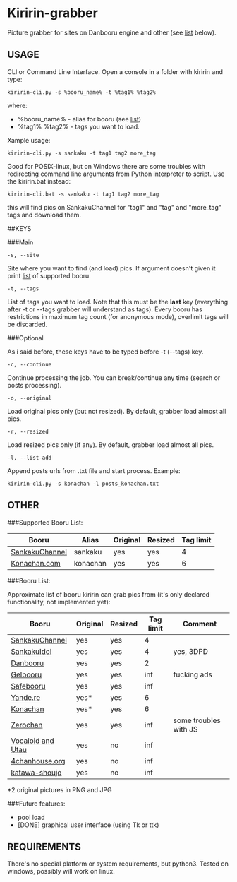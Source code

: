 # Kiririn-grabber

Picture grabber for sites on Danbooru engine and other (see [list](#booru_supported) below).

## USAGE

CLI or Command Line Interface. Open a console in a folder with kiririn and 
type:

    kiririn-cli.py -s %booru_name% -t %tag1% %tag2%

where: 
* %booru_name% - alias for booru (see [list](#booru_supported))
* %tag1% %tag2% - tags you want to load.

Xample usage:

    kiririn-cli.py -s sankaku -t tag1 tag2 more_tag

Good for POSIX-linux, but on Windows there are some troubles with redirecting
command line arguments from Python interpreter to script. Use the kiririn.bat
instead:

    kiririn-cli.bat -s sankaku -t tag1 tag2 more_tag

this will find pics on SankakuChannel for "tag1" and "tag" and "more_tag" tags
and download them.

##KEYS

###Main

    -s, --site
Site where you want to find (and load) pics. If argument doesn't given it
print [list](#booru_supported) of supported booru.

    -t, --tags
List of tags you want to load. Note that this must be the **last** key 
(everything after -t or --tags grabber will understand as tags). Every booru
has restrictions in maximum tag count (for anonymous mode), overlimit tags 
will be discarded.

###Optional

As i said before, these keys have to be typed before -t (--tags) key.

    -c, --continue
Continue processing the job. You can break/continue any time (search or posts
processing).

    -o, --original
Load original pics only (but not resized). By default, grabber load almost
all pics.

    -r, --resized
Load resized pics only (if any). By default, grabber load almost all pics.

    -l, --list-add
Append posts urls from .txt file and start process.
Example:

    kiririn-cli.py -s konachan -l posts_konachan.txt

## OTHER

###Supported Booru List: <a id="booru_supported"></a>

Booru                                             |Alias   |Original|Resized|Tag limit 
--------------------------------------------------|--------|--------|-------|----------
[SankakuChannel](https://chan.sankakucomplex.com) |sankaku |yes     |yes    |4  
[Konachan.com](https://konachan.com)              |konachan|yes     |yes    |6

###Booru List:

Approximate list of booru kiririn can grab pics from
(it's only declared functionality, not implemented yet):

Booru                                             |Original|Resized|Tag limit|Comment 
--------------------------------------------------|--------|-------|---------|--------
[SankakuChannel](https://chan.sankakucomplex.com) |yes     |yes    |4        |
[SankakuIdol](https://idol.sankakucomplex.com)    |yes     |yes    |4        |yes, 3DPD
[Danbooru](https://danbooru.donmai.us/)           |yes     |yes    |2        |
[Gelbooru](http://gelbooru.com/)                  |yes     |yes    |inf      |fucking ads
[Safebooru](http://safebooru.org/)                |yes     |yes    |inf      |
[Yande.re](https://yande.re)                      |yes*    |yes    |6        |
[Konachan](http://konachan.com/)                  |yes*    |yes    |6        |
[Zerochan](http://www.zerochan.net/)              |yes     |yes    |inf      |some troubles with JS
[Vocaloid and Utau](http://vocalo.booru.org)      |yes     |no     |inf      |
[4chanhouse.org](http://shimmie.4chanhouse.org/)  |yes     |no     |inf      |     
[katawa-shoujo](http://shimmie.katawa-shoujo.com/)|yes     |no     |inf      |

*2 original pictures in PNG and JPG

###Future features:

* pool load
* [DONE] graphical user interface (using Tk or ttk)


## REQUIREMENTS

There's no special platform or system requirements, but python3. Tested on
windows, possibly will work on linux.

